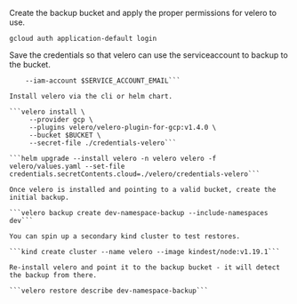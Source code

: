 Create the backup bucket and apply the proper permissions for velero to use.

```gcloud auth application-default login```

Save the credentials so that velero can use the serviceaccount to backup to the bucket.

```gcloud iam service-accounts keys create credentials-velero \            
    --iam-account $SERVICE_ACCOUNT_EMAIL```

Install velero via the cli or helm chart.

```velero install \
     --provider gcp \
     --plugins velero/velero-plugin-for-gcp:v1.4.0 \
     --bucket $BUCKET \
     --secret-file ./credentials-velero```

```helm upgrade --install velero -n velero velero -f velero/values.yaml --set-file credentials.secretContents.cloud=./velero/credentials-velero```

Once velero is installed and pointing to a valid bucket, create the initial backup.

```velero backup create dev-namespace-backup --include-namespaces dev```

You can spin up a secondary kind cluster to test restores.

```kind create cluster --name velero --image kindest/node:v1.19.1```

Re-install velero and point it to the backup bucket - it will detect the backup from there.

```velero restore describe dev-namespace-backup```


